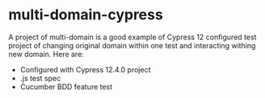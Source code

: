 # multi-domain-cypress
A project of multi-domain is a good example of Cypress 12 configured test project of changing original domain within one test and interacting withing new domain. 
Here are:
- Configured with Cypress 12.4.0 project
- .js test spec
- Cucumber BDD feature test
